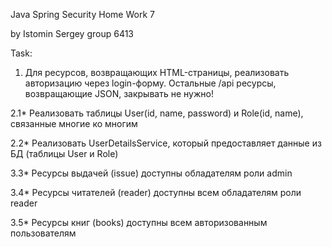Java Spring Security Home Work 7  

by Istomin Sergey group 6413  

Task:  

1. Для ресурсов, возвращающих HTML-страницы, реализовать авторизацию через login-форму.
Остальные /api ресурсы, возвращающие JSON, закрывать не нужно!

2.1* Реализовать таблицы User(id, name, password) и Role(id, name), связанные многие ко многим  

2.2* Реализовать UserDetailsService, который предоставляет данные из БД (таблицы User и Role)  

3.3* Ресурсы выдачей (issue) доступны обладателям роли admin  

3.4* Ресурсы читателей (reader) доступны всем обладателям роли reader  

3.5* Ресурсы книг (books) доступны всем авторизованным пользователям
